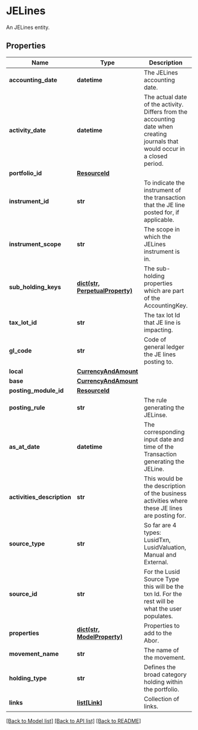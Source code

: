 # JELines

An JELines entity.

## Properties
Name | Type | Description | Notes
------------ | ------------- | ------------- | -------------
**accounting_date** | **datetime** | The JELines accounting date. | 
**activity_date** | **datetime** | The actual date of the activity. Differs from the accounting date when creating journals that would occur in a closed period. | 
**portfolio_id** | [**ResourceId**](ResourceId.md) |  | 
**instrument_id** | **str** | To indicate the instrument of the transaction that the JE line posted for, if applicable. | 
**instrument_scope** | **str** | The scope in which the JELines instrument is in. | 
**sub_holding_keys** | [**dict(str, PerpetualProperty)**](PerpetualProperty.md) | The sub-holding properties which are part of the AccountingKey. | [optional] 
**tax_lot_id** | **str** | The tax lot Id that JE line is impacting. | 
**gl_code** | **str** | Code of general ledger the JE lines posting to. | 
**local** | [**CurrencyAndAmount**](CurrencyAndAmount.md) |  | 
**base** | [**CurrencyAndAmount**](CurrencyAndAmount.md) |  | 
**posting_module_id** | [**ResourceId**](ResourceId.md) |  | 
**posting_rule** | **str** | The rule generating the JELinse. | 
**as_at_date** | **datetime** | The corresponding input date and time of the Transaction generating the JELine. | 
**activities_description** | **str** | This would be the description of the business activities where these JE lines are posting for. | [optional] 
**source_type** | **str** | So far are 4 types: LusidTxn, LusidValuation, Manual and External. | 
**source_id** | **str** | For the Lusid Source Type this will be the txn Id. For the rest will be what the user populates. | 
**properties** | [**dict(str, ModelProperty)**](ModelProperty.md) | Properties to add to the Abor. | [optional] 
**movement_name** | **str** | The name of the movement. | 
**holding_type** | **str** | Defines the broad category holding within the portfolio. | 
**links** | [**list[Link]**](Link.md) | Collection of links. | [optional] 

[[Back to Model list]](../README.md#documentation-for-models) [[Back to API list]](../README.md#documentation-for-api-endpoints) [[Back to README]](../README.md)


